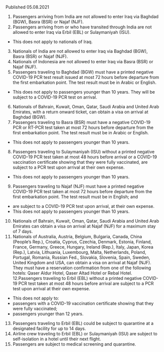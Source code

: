 Published 05.08.2021
1. Passengers arriving from India are not allowed to enter Iraq via Baghdad (BGW), Basra (BSR) or Najaf (NJF).
2. Passengers arriving from or who have transited through India are not allowed to enter Iraq via Erbil (EBL) or Sulaymaniyah (ISU).
- This does not apply to nationals of Iraq.
3. Nationals of India are not allowed to enter Iraq via Baghdad (BGW), Basra (BSR) or Najaf (NJF).
4. Nationals of Indonesia are not allowed to enter Iraq via Basra (BSR) or Najaf (NJF).
5. Passengers traveling to Baghdad (BGW) must have a printed negative COVID-19 PCR test result issued at most 72 hours before departure from the first embarkation point. The test result must be in Arabic or English.
- This does not apply to passengers younger than 10 years. They will be subject to a COVID-19 PCR test on arrival.
6. Nationals of Bahrain, Kuwait, Oman, Qatar, Saudi Arabia and United Arab Emirates, with a return onward ticket, can obtain a visa on arrival at Baghdad (BGW). 
7. Passengers traveling to Basra (BSR) must have a negative COVID-19 PCR or RT-PCR test taken at most 72 hours before departure from the first embarkation point. The test result must be in Arabic or English.
- This does not apply to passengers younger than 10 years.
8. Passengers traveling to Sulaymaniyah (ISU) without a printed negative COVID-19 PCR test taken at most 48 hours before arrival or a COVID-19 vaccination certificate showing that they were fully vaccinated, are subject to a PCR test upon arrival at their own expense.
- This does not apply to passengers younger than 10 years.
9. Passengers traveling to Najaf (NJF) must have a printed negative COVID-19 PCR test taken at most 72 hours before departure from the first embarkation point. The test result must be in English; and
- are subject to a COVID-19 PCR test upon arrival, at their own expense. 
- This does not apply to passengers younger than 10 years.
10. Nationals of Bahrain, Kuwait, Oman, Qatar, Saudi Arabia and United Arab Emirates can obtain a visa on arrival at Najaf (NJF) for a maximum stay of 7 days. 
11. Nationals of Australia, Austria, Belgium, Bulgaria, Canada, China (People’s Rep.), Croatia, Cyprus, Czechia, Denmark, Estonia, Finland, France, Germany, Greece, Hungary, Ireland (Rep.), Italy, Japan, Korea (Rep.), Latvia, Lithuania, Luxembourg, Malta, Netherlands, Poland, Portugal, Romania, Russian Fed., Slovakia, Slovenia, Spain, Sweden, United Kingdom and USA, can obtain a visa on arrival at Najaf (NJF). They must have a reservation confirmation from one of the following hotels: Qaser Aldur Hotel, Qaser Altad Hotel or Rebal Hotel. 
12.Passengers traveling to Erbil (EBL) without a printed negative COVID-19 PCR test taken at most 48 hours before arrival are subject to a PCR test upon arrival at their own expense.
- This does not apply to:
- passengers with a COVID-19 vaccination certificate showing that they were fully vaccinated;
- passengers younger than 12 years.
13. Passengers traveling to Erbil (EBL) could be subject to quarantine at a designated facility for up to 14 days.
14. Airline crew traveling to Erbil (EBL) or Sulaymaniyah (ISU) are subject to self-isolation in a hotel until their next flight.
15. Passengers are subject to medical screening and quarantine. 

